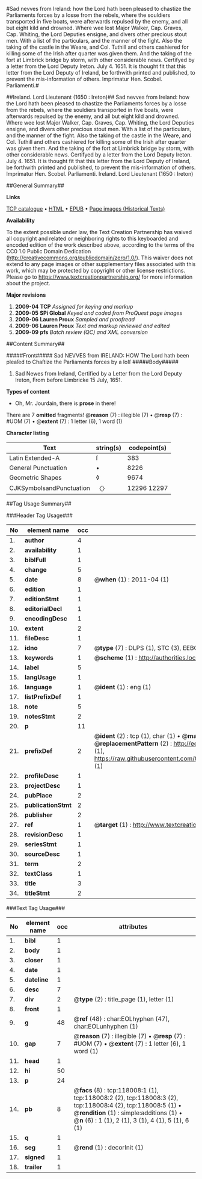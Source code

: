 #Sad nevves from Ireland: how the Lord hath been pleased to chastize the Parliaments forces by a losse from the rebels, where the souldiers transported in five boats, were afterwards repulsed by the enemy, and all but eight kild and drowned. Where wee lost Major Walker, Cap. Graves, Cap. Whiting, the Lord Deputies ensigne, and divers other precious stout men. With a list of the particulars, and the manner of the fight. Also the taking of the castle in the Weare, and Col. Tuthill and others cashiered for killing some of the Irish after quarter was given them. And the taking of the fort at Limbrick bridge by storm, with other considerable news. Certifyed by a letter from the Lord Deputy Ireton. July 4. 1651. It is thought fit that this letter from the Lord Deputy of Ireland, be forthwith printed and published, to prevent the mis-information of others. Imprimatur Hen. Scobel. Parliamenti.#

##Ireland. Lord Lieutenant (1650 : Ireton)##
Sad nevves from Ireland: how the Lord hath been pleased to chastize the Parliaments forces by a losse from the rebels, where the souldiers transported in five boats, were afterwards repulsed by the enemy, and all but eight kild and drowned. Where wee lost Major Walker, Cap. Graves, Cap. Whiting, the Lord Deputies ensigne, and divers other precious stout men. With a list of the particulars, and the manner of the fight. Also the taking of the castle in the Weare, and Col. Tuthill and others cashiered for killing some of the Irish after quarter was given them. And the taking of the fort at Limbrick bridge by storm, with other considerable news. Certifyed by a letter from the Lord Deputy Ireton. July 4. 1651. It is thought fit that this letter from the Lord Deputy of Ireland, be forthwith printed and published, to prevent the mis-information of others. Imprimatur Hen. Scobel. Parliamenti.
Ireland. Lord Lieutenant (1650 : Ireton)

##General Summary##

**Links**

[TCP catalogue](http://www.ota.ox.ac.uk/tcp/)  • 
[HTML](http://tei.it.ox.ac.uk/tcp/Texts-HTML/free/A87/A87207.html)  • 
[EPUB](http://tei.it.ox.ac.uk/tcp/Texts-EPUB/free/A87/A87207.epub) • 
[Page images (Historical Texts)](https://historicaltexts.jisc.ac.uk/eebo-99865757e)

**Availability**

To the extent possible under law, the Text Creation Partnership has waived all copyright and related or neighboring rights to this keyboarded and encoded edition of the work described above, according to the terms of the CC0 1.0 Public Domain Dedication (http://creativecommons.org/publicdomain/zero/1.0/). This waiver does not extend to any page images or other supplementary files associated with this work, which may be protected by copyright or other license restrictions. Please go to https://www.textcreationpartnership.org/ for more information about the project.

**Major revisions**

1. __2009-04__ __TCP__ *Assigned for keying and markup*
1. __2009-05__ __SPi Global__ *Keyed and coded from ProQuest page images*
1. __2009-06__ __Lauren Proux__ *Sampled and proofread*
1. __2009-06__ __Lauren Proux__ *Text and markup reviewed and edited*
1. __2009-09__ __pfs__ *Batch review (QC) and XML conversion*

##Content Summary##

#####Front#####
Sad NEVVES from IRELAND: HOW The Lord hath been pleaſed to Chaſtize the Parliaments forces by a loſſ
#####Body#####

1. Sad Newes from Ireland, Certified by a Letter from the Lord Deputy Ireton, From before Limbricke 15 July, 1651.

**Types of content**

  * Oh, Mr. Jourdain, there is **prose** in there!

There are 7 **omitted** fragments! 
 @__reason__ (7) : illegible (7)  •  @__resp__ (7) : #UOM (7)  •  @__extent__ (7) : 1 letter (6), 1 word (1)

**Character listing**


|Text|string(s)|codepoint(s)|
|---|---|---|
|Latin Extended-A|ſ|383|
|General Punctuation|•|8226|
|Geometric Shapes|◊|9674|
|CJKSymbolsandPunctuation|〈〉|12296 12297|

##Tag Usage Summary##

###Header Tag Usage###

|No|element name|occ|attributes|
|---|---|---|---|
|1.|__author__|4||
|2.|__availability__|1||
|3.|__biblFull__|1||
|4.|__change__|5||
|5.|__date__|8| @__when__ (1) : 2011-04 (1)|
|6.|__edition__|1||
|7.|__editionStmt__|1||
|8.|__editorialDecl__|1||
|9.|__encodingDesc__|1||
|10.|__extent__|2||
|11.|__fileDesc__|1||
|12.|__idno__|7| @__type__ (7) : DLPS (1), STC (3), EEBO-CITATION (1), PROQUEST (1), VID (1)|
|13.|__keywords__|1| @__scheme__ (1) : http://authorities.loc.gov/ (1)|
|14.|__label__|5||
|15.|__langUsage__|1||
|16.|__language__|1| @__ident__ (1) : eng (1)|
|17.|__listPrefixDef__|1||
|18.|__note__|5||
|19.|__notesStmt__|2||
|20.|__p__|11||
|21.|__prefixDef__|2| @__ident__ (2) : tcp (1), char (1)  •  @__matchPattern__ (2) : ([0-9\-]+):([0-9IVX]+) (1), (.+) (1)  •  @__replacementPattern__ (2) : http://eebo.chadwyck.com/downloadtiff?vid=$1&page=$2 (1), https://raw.githubusercontent.com/textcreationpartnership/Texts/master/tcpchars.xml#$1 (1)|
|22.|__profileDesc__|1||
|23.|__projectDesc__|1||
|24.|__pubPlace__|2||
|25.|__publicationStmt__|2||
|26.|__publisher__|2||
|27.|__ref__|1| @__target__ (1) : http://www.textcreationpartnership.org/docs/. (1)|
|28.|__revisionDesc__|1||
|29.|__seriesStmt__|1||
|30.|__sourceDesc__|1||
|31.|__term__|2||
|32.|__textClass__|1||
|33.|__title__|3||
|34.|__titleStmt__|2||


###Text Tag Usage###

|No|element name|occ|attributes|
|---|---|---|---|
|1.|__bibl__|1||
|2.|__body__|1||
|3.|__closer__|1||
|4.|__date__|1||
|5.|__dateline__|1||
|6.|__desc__|7||
|7.|__div__|2| @__type__ (2) : title_page (1), letter (1)|
|8.|__front__|1||
|9.|__g__|48| @__ref__ (48) : char:EOLhyphen (47), char:EOLunhyphen (1)|
|10.|__gap__|7| @__reason__ (7) : illegible (7)  •  @__resp__ (7) : #UOM (7)  •  @__extent__ (7) : 1 letter (6), 1 word (1)|
|11.|__head__|1||
|12.|__hi__|50||
|13.|__p__|24||
|14.|__pb__|8| @__facs__ (8) : tcp:118008:1 (1), tcp:118008:2 (2), tcp:118008:3 (2), tcp:118008:4 (2), tcp:118008:5 (1)  •  @__rendition__ (1) : simple:additions (1)  •  @__n__ (6) : 1 (1), 2 (1), 3 (1), 4 (1), 5 (1), 6 (1)|
|15.|__q__|1||
|16.|__seg__|1| @__rend__ (1) : decorInit (1)|
|17.|__signed__|1||
|18.|__trailer__|1||

